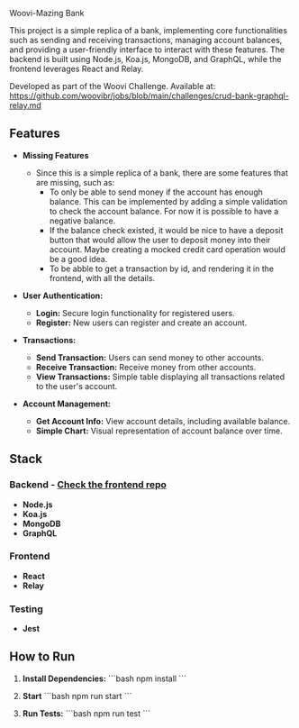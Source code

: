 Woovi-Mazing Bank

This project is a simple replica of a bank, implementing core functionalities such as sending and receiving transactions, managing account balances, and providing a user-friendly interface to interact with these features. The backend is built using Node.js, Koa.js, MongoDB, and GraphQL, while the frontend leverages React and Relay.

Developed as part of the Woovi Challenge. Available at: https://github.com/woovibr/jobs/blob/main/challenges/crud-bank-graphql-relay.md

## Features
- **Missing Features**
  - Since this is a simple replica of a bank, there are some features that are missing, such as:
    - To only be able to send money if the account has enough balance. This can be implemented by adding a simple validation to check the account balance. For now it is possible to have
    a negative balance.
    - If the balance check existed, it would be nice to have a deposit button that would allow the user to deposit money into their account. Maybe creating a mocked credit card operation would be a good idea.
    - To be abble to get a transaction by id, and rendering it in the frontend, with all the details.
- **User Authentication:**
  - **Login:** Secure login functionality for registered users.
  - **Register:** New users can register and create an account.

- **Transactions:**
  - **Send Transaction:** Users can send money to other accounts.
  - **Receive Transaction:** Receive money from other accounts.
  - **View Transactions:** Simple table displaying all transactions related to the user's account.
  
- **Account Management:**
  - **Get Account Info:** View account details, including available balance.
  - **Simple Chart:** Visual representation of account balance over time.

## Stack

### Backend - [Check the frontend repo](https://github.com/jvkikuchi/woovi-mazing-bank-server)
- **Node.js**
- **Koa.js**
- **MongoDB**
- **GraphQL**

### Frontend 
- **React**
- **Relay**

### Testing
- **Jest**

## How to Run

1. **Install Dependencies:**
   \`\`\`bash
   npm install
   \`\`\`

2. **Start**
   \`\`\`bash
   npm run start
   \`\`\`

4. **Run Tests:**
   \`\`\`bash
   npm run test
   \`\`\`